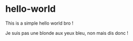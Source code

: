 # hello-world
This is a simple hello world bro !

Je suis pas une blonde aux yeux bleu, non mais dis donc !
